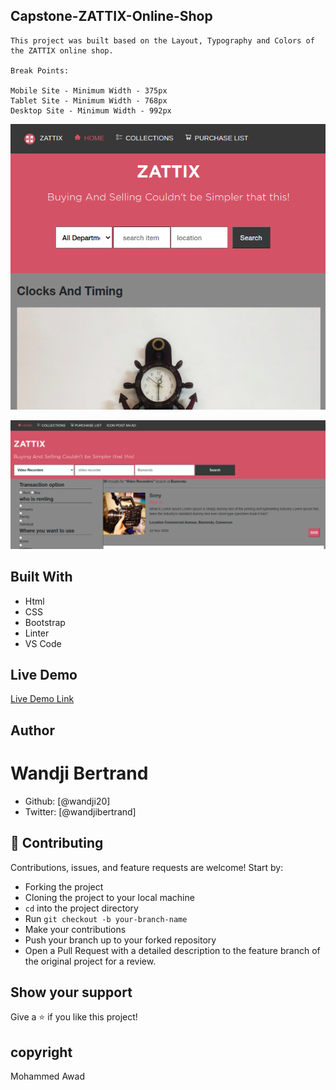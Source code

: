 ## Capstone-ZATTIX-Online-Shop

    This project was built based on the Layout, Typography and Colors of the ZATTIX online shop.

    Break Points:

    Mobile Site - Minimum Width - 375px
    Tablet Site - Minimum Width - 768px
    Desktop Site - Minimum Width - 992px

![Screenshot](assets/home.png/ "Homepage Screenshot of Tablet Viewport")

![Screenshot](assets/item.png "Items Page Screenshot of Tablet Viewport")

## Built With

- Html
- CSS
- Bootstrap
- Linter
- VS Code

## Live Demo

[Live Demo Link](https://raw.githack.com/wandji20/Capstone-Online-Shop/feature-branch/index.html)

## Author

# Wandji Bertrand

- Github: [@wandji20]
- Twitter: [@wandjibertrand]

## 🤝 Contributing

Contributions, issues, and feature requests are welcome! Start by:

- Forking the project
- Cloning the project to your local machine
- `cd` into the project directory
- Run `git checkout -b your-branch-name`
- Make your contributions
- Push your branch up to your forked repository
- Open a Pull Request with a detailed description to the feature branch of the original project for a review.

## Show your support

Give a :star: if you like this project!

## copyright

Mohammed Awad
